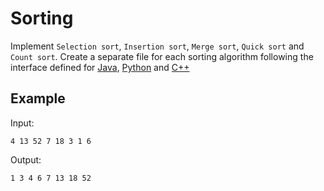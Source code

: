 # Sorting

Implement `Selection sort`, `Insertion sort`, `Merge sort`, `Quick sort`
and `Count sort`. Create a separate file for each sorting algorithm following
the interface defined for [Java](Sorting.java), [Python](sorting.py) and [C++](sorting.cpp)

## Example

Input:
```
4 13 52 7 18 3 1 6
```

Output:
```
1 3 4 6 7 13 18 52
```
